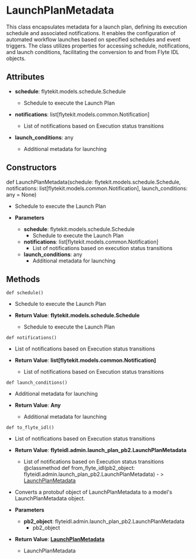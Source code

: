 # LaunchPlanMetadata

This class encapsulates metadata for a launch plan, defining its execution schedule and associated notifications. It enables the configuration of automated workflow launches based on specified schedules and event triggers. The class utilizes properties for accessing schedule, notifications, and launch conditions, facilitating the conversion to and from Flyte IDL objects.

## Attributes

- **schedule**: flytekit.models.schedule.Schedule
  - Schedule to execute the Launch Plan

- **notifications**: list[flytekit.models.common.Notification]
  - List of notifications based on Execution status transitions

- **launch_conditions**: any
  - Additional metadata for launching

## Constructors
def LaunchPlanMetadata(schedule: flytekit.models.schedule.Schedule, notifications: list[flytekit.models.common.Notification], launch_conditions: any = None)
-  Schedule to execute the Launch Plan
- **Parameters**

  - **schedule**: flytekit.models.schedule.Schedule
    - Schedule to execute the Launch Plan
  - **notifications**: list[flytekit.models.common.Notification]
    - List of notifications based on execution status transitions
  - **launch_conditions**: any
    - Additional metadata for launching



## Methods
```@classmethod
def schedule()
```
-  Schedule to execute the Launch Plan

- **Return Value**:
**flytekit.models.schedule.Schedule**
  - Schedule to execute the Launch Plan
```@classmethod
def notifications()
```
-  List of notifications based on Execution status transitions

- **Return Value**:
**list[flytekit.models.common.Notification]**
  - List of notifications based on Execution status transitions
```@classmethod
def launch_conditions()
```
-  Additional metadata for launching

- **Return Value**:
**Any**
  - Additional metadata for launching
```@classmethod
def to_flyte_idl()
```
-  List of notifications based on Execution status transitions

- **Return Value**:
**flyteidl.admin.launch_plan_pb2.LaunchPlanMetadata**
  - List of notifications based on Execution status transitions
@classmethod
def from_flyte_idl(pb2_object: flyteidl.admin.launch_plan_pb2.LaunchPlanMetadata) - > [LaunchPlanMetadata](flytekit_models_launch_plan_launchplanmetadata)
-  Converts a protobuf object of LaunchPlanMetadata to a model&#x27;s LaunchPlanMetadata object.
- **Parameters**

  - **pb2_object**: flyteidl.admin.launch_plan_pb2.LaunchPlanMetadata
    - pb2_object

- **Return Value**:
**[LaunchPlanMetadata](flytekit_models_launch_plan_launchplanmetadata)**
  - LaunchPlanMetadata

